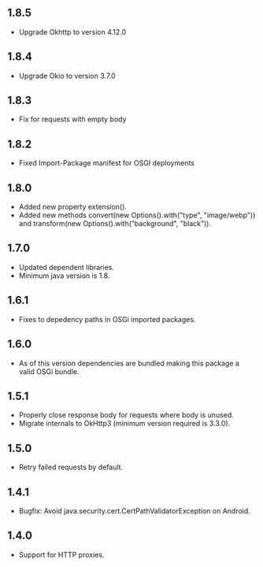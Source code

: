 ## 1.8.5
* Upgrade Okhttp to version 4.12.0

## 1.8.4
* Upgrade Okio to version 3.7.0

## 1.8.3
* Fix for requests with empty body

## 1.8.2
* Fixed Import-Package manifest for OSGI deployments

## 1.8.0
* Added new property extension().
* Added new methods convert(new Options().with("type", "image/webp")) and
  transform(new Options().with("background", "black")).

## 1.7.0
* Updated dependent libraries.
* Minimum java version is 1.8.

## 1.6.1
* Fixes to depedency paths in OSGi imported packages.

## 1.6.0
* As of this version dependencies are bundled making this package a valid OSGi bundle.

## 1.5.1
* Properly close response body for requests where body is unused.
* Migrate internals to OkHttp3 (minimum version required is 3.3.0).

## 1.5.0
* Retry failed requests by default.

## 1.4.1
* Bugfix: Avoid java.security.cert.CertPathValidatorException on Android.

## 1.4.0
* Support for HTTP proxies.
